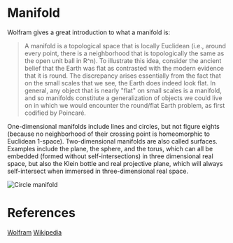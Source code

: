 # Manifold
Wolfram gives a great introduction to what a manifold is:

> A manifold is a topological space that is locally Euclidean (i.e., around every point, there is a neighborhood that is topologically the same as the open unit ball in R^n). To illustrate this idea, consider the ancient belief that the Earth was flat as contrasted with the modern evidence that it is round. The discrepancy arises essentially from the fact that on the small scales that we see, the Earth does indeed look flat. In general, any object that is nearly "flat" on small scales is a manifold, and so manifolds constitute a generalization of objects we could live on in which we would encounter the round/flat Earth problem, as first codified by Poincaré.

One-dimensional manifolds include lines and circles, but not figure eights (because no neighborhood of their crossing point is homeomorphic to Euclidean 1-space). Two-dimensional manifolds are also called surfaces. Examples include the plane, the sphere, and the torus, which can all be embedded (formed without self-intersections) in three dimensional real space, but also the Klein bottle and real projective plane, which will always self-intersect when immersed in three-dimensional real space.

![Circle manifold](https://upload.wikimedia.org/wikipedia/commons/thumb/6/64/Circle_with_overlapping_manifold_charts.svg/300px-Circle_with_overlapping_manifold_charts.svg.png)

# References
[Wolfram](https://mathworld.wolfram.com/Manifold.html)
[Wikipedia](https://en.wikipedia.org/wiki/Manifold)
